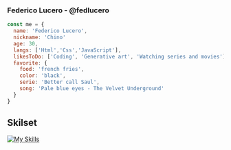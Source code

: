 ### Federico Lucero - @fedlucero

```js
const me = {
  name: 'Federico Lucero',
  nickname: 'Chino'
  age: 30,
  langs: ['Html','Css','JavaScript'],
  likesToDo: ['Coding', 'Generative art', 'Watching series and movies'],
  favorite: {
    food: 'french fries',
    color: 'black',
    serie: 'Better call Saul',
    song: 'Pale blue eyes - The Velvet Underground'
  }
}
```
## Skilset

[![My Skills](https://skillicons.dev/icons?i=html,css,sass,js,bootstrap,react,firebase,git,github,ai,ps)](https://skillicons.dev)



<!--
**fedlucero/fedlucero** is a ✨ _special_ ✨ repository because its `README.md` (this file) appears on your GitHub profile.

Here are some ideas to get you started:

- 🔭 I’m currently working on ...
- 🌱 I’m currently learning ...
- 👯 I’m looking to collaborate on ...
- 🤔 I’m looking for help with ...
- 💬 Ask me about ...
- 📫 How to reach me: ...
- 😄 Pronouns: ...
- ⚡ Fun fact: ...
-->
